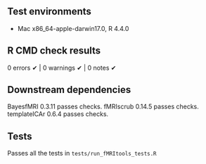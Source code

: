 ## Test environments

* Mac x86_64-apple-darwin17.0, R 4.4.0

## R CMD check results

0 errors ✔ | 0 warnings ✔ | 0 notes ✔

## Downstream dependencies

BayesfMRI 0.3.11 passes checks.
fMRIscrub 0.14.5 passes checks.
templateICAr 0.6.4 passes checks.

## Tests

Passes all the tests in `tests/run_fMRItools_tests.R`